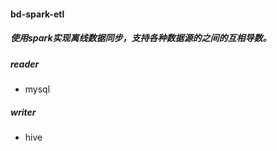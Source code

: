 #### bd-spark-etl
##### 使用spark实现离线数据同步，支持各种数据源的之间的互相导数。
##### reader  
- mysql

##### writer  
- hive